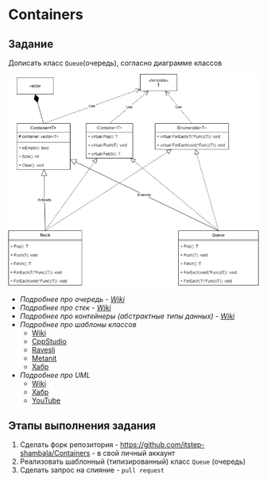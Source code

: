 # Containers

## Задание

Дописать класс `Queue`(очередь), согласно диаграмме классов

![Диаграмма классов](container.png)

- *Подробнее про очередь - [Wiki](https://ru.wikipedia.org/wiki/Очередь_(программирование))*
- *Подробнее про стек - [Wiki](https://ru.wikipedia.org/wiki/Стек)*
- *Подробнее про контейнеры (абстрактные типы данных) - [Wiki](https://ru.wikipedia.org/wiki/Абстрактный_тип_данных)*
- *Подробнее про шаблоны классов* 
    * [Wiki](https://ru.wikipedia.org/wiki/Шаблоны_C%2B%2B)
    * [CppStudio](http://cppstudio.com/post/5188/)
    * [Ravesli](https://ravesli.com/urok-175-shablony-klassov/)
    * [Metanit](https://metanit.com/cpp/tutorial/9.1.php)
    * [Хабр](https://habr.com/ru/post/436880/)
- *Подробнее про UML*
    * [Wiki]()
    * [Хабр](https://habr.com/ru/post/458680/)
    * [YouTube](https://www.youtube.com/playlist?list=PLPPIc-4tm3YTw3FUu75jsW4QgrXopfXhX)

## Этапы выполнения задания
1. Сделать форк репозитория - https://github.com/itstep-shambala/Containers - в свой личный аккаунт
2. Реализовать шаблонный (типизированный) класс `Queue` (очередь)
3. Сделать запрос на слияние - `pull request`
